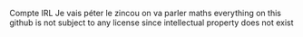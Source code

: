 Compte IRL
Je vais péter le zincou on va parler maths
everything on this github is not subject to any license since intellectual property does not exist
